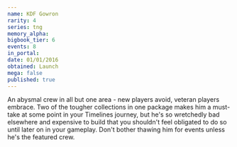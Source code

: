 ```yaml
---
name: KDF Gowron
rarity: 4
series: tng
memory_alpha:
bigbook_tier: 6
events: 8
in_portal:
date: 01/01/2016
obtained: Launch
mega: false
published: true
---
```


An abysmal crew in all but one area - new players avoid, veteran players embrace. Two of the tougher collections in one package makes him a must-take at some point in your Timelines journey, but he's so wretchedly bad elsewhere and expensive to build that you shouldn't feel obligated to do so until later on in your gameplay. Don't bother thawing him for events unless he's the featured crew.
